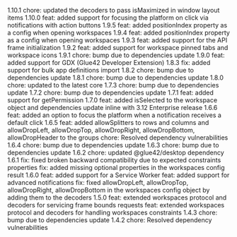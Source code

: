 1.10.1 
chore: updated the decoders to pass isMaximized in window layout items
1.10.0
feat: added support for focusing the platform on click via notifications with action buttons
1.9.5
feat: added positionIndex property as a config when opening workspaces
1.9.4
feat: added positionIndex property as a config when opening workspaces
1.9.3
feat: added support for the API frame initialization
1.9.2
feat: added support for workspace pinned tabs and workspace icons
1.9.1
chore: bump due to dependencies update
1.9.0
feat: added support for GDX (Glue42 Developer Extension)
1.8.3
fix: added support for bulk app definitions import
1.8.2
chore: bump due to dependencies update
1.8.1
chore: bump due to dependencies update
1.8.0
chore: updated to the latest core
1.7.3
chore: bump due to dependencies update
1.7.2
chore: bump due to dependencies update
1.7.1
feat: added support for getPermission
1.7.0
feat: added isSelected to the workspace object and dependencies update inline with 3.12 Enterprise release
1.6.6
feat: added an option to focus the platform when a notification receives a default click
1.6.5
feat: added allowSplitters to rows and columns and allowDropLeft, allowDropTop, allowDropRight, allowDropBottom, allowDropHeader to the groups
chore: Resolved dependency vulnerabilities
1.6.4
chore: bump due to dependencies update
1.6.3
chore: bump due to dependencies update
1.6.2
chore: updated @glue42/desktop dependency
1.6.1
fix: fixed broken backward compatibility due to expected constraints properties
fix: added missing optional properties in the workspaces config result
1.6.0
feat: added support for a Service Worker
feat: added support for advanced notifications
fix: fixed allowDropLeft, allowDropTop, allowDropRight, allowDropBottom in the workspaces config object by adding them to the decoders
1.5.0
feat: extended workspaces protocol and decoders for servicing frame bounds requests
feat: extended workspaces protocol and decoders for handling workspaces constraints
1.4.3
chore: bump due to dependencies update
1.4.2
chore: Resolved dependency vulnerabilities
